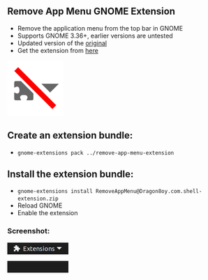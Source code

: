 ## Remove App Menu GNOME Extension
  - Remove the application menu from the top bar in GNOME
  - Supports GNOME 3.36+, earlier versions are untested
  - Updated version of the [original](https://github.com/rastersoft/remove_app_menu)
  - Get the extension from [here](https://extensions.gnome.org/extension/3906/remove-app-menu/)

![Extension](docs/icon.png)
## Create an extension bundle:
  - `gnome-extensions pack ../remove-app-menu-extension`

## Install the extension bundle:
 - `gnome-extensions install RemoveAppMenu@Dragon8oy.com.shell-extension.zip`
 - Reload GNOME
 - Enable the extension

### Screenshot:
![Extension](docs/screenshot.png)
